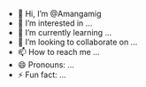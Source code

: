 - 👋 Hi, I’m @Amangamig
- 👀 I’m interested in ...
- 🌱 I’m currently learning ...
- 💞️ I’m looking to collaborate on ...
- 📫 How to reach me ...
- 😄 Pronouns: ...
- ⚡ Fun fact: ...

<!---
Amangamig/Amangamig is a ✨ special ✨ repository because its `README.md` (this file) appears on your GitHub profile.
You can click the Preview link to take a look at your changes.
--->
